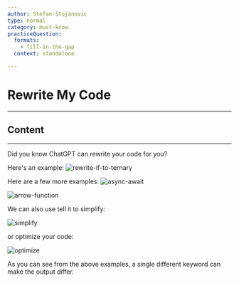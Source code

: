 ```yaml
---
author: Stefan-Stojanovic
type: normal
category: must-know
practiceQuestion:
  formats:
    - fill-in-the-gap
  context: standalone

---
```


# Rewrite My Code

---

## Content

---

Did you know ChatGPT can rewrite your code for you?

Here's an example:
![rewrite-if-to-ternary](https://img.enkipro.com/791739511ff5db75c540cae627997ada.png)

Here are a few more examples:
![async-await](https://img.enkipro.com/718cbdb6bac3c1ff84cf4f3bee773dd7.png)

![arrow-function](https://img.enkipro.com/807d78d5cfe4d1f8bcf119f85d27fa81.png)

We can also use tell it to simplify: 

![simplify](https://img.enkipro.com/6be65969b4c4cb5dc99e4cdaca165595.png)

or optimize your code:

![optimize](https://img.enkipro.com/05e447877b60206db28838bc12402859.png)

As you can see from the above examples, a single different keyword can make the output differ.